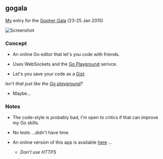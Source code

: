 gogala
------

[My](https://github.com/julien) entry for the [Gopher Gala](http://gophergala.com) (23-25 Jan 2015)

![Screenshot](http://i.imgur.com/VSP97TE.jpg)

### Concept

  + An online Go editor that let's you code with friends.

  + Uses WebSockets and the [Go Playground](http://play.golang.org) serivce.

  + Let's you save your code as a [Gist](https://gist.github.com).

  *Isn't that just like the [Go playground](http://play.golang.org)?*

  + Maybe...


### Notes

  + The code-style is probably bad, I'm open to critics if that can improve my Go skills.

  + No tests ...didn't have time

  + An online version of this app is available [here](http://gogala.herokuapp.com) ...

    - *Don't use HTTPS*




